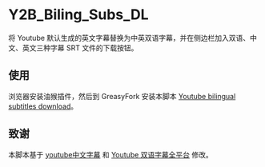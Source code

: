 # Y2B_Biling_Subs_DL
将 Youtube 默认生成的英文字幕替换为中英双语字幕，并在侧边栏加入双语、中文、英文三种字幕 SRT 文件的下载按钮。

## 使用
浏览器安装油猴插件，然后到 GreasyFork 安装本脚本 [Youtube bilingual subtitles download](https://greasyfork.org/zh-CN/scripts/491956-youtube-bilingual-subtitles-download)。

## 致谢
本脚本基于 [youtube中文字幕](https://greasyfork.org/zh-CN/scripts/406994-youtube%E4%B8%AD%E6%96%87%E5%AD%97%E5%B9%95) 和 [Youtube 双语字幕全平台](https://greasyfork.org/zh-CN/scripts/464879-youtube-dual-subtitle) 修改。

